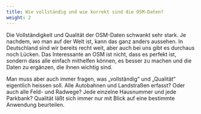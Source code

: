 ```yaml
---
title: Wie vollständig und wie korrekt sind die OSM-Daten?
weight: 2
---
```


Die Vollständigkeit und Qualität der OSM-Daten schwankt sehr stark. Je
nachdem, wo man auf der Welt ist, kann das ganz anders aussehen. In
Deutschland sind wir bereits recht weit, aber auch
bei uns gibt es durchaus noch Lücken. Das Interessante an OSM ist nicht,
dass es perfekt ist, sondern dass alle einfach mithelfen können, es
besser zu machen und die Daten zu ergänzen, die ihnen wichtig sind.

Man muss aber auch immer fragen, was „vollständig“ und „Qualität“ eigentlich
heissen soll. Alle Autobahnen und Landstraßen erfasst? Oder auch alle Feld-
und Radwege? Jede einzelne Hausnummer und jede Parkbank? Qualität läßt sich
immer nur mit Blick auf eine bestimmte Anwendung beurteilen.

